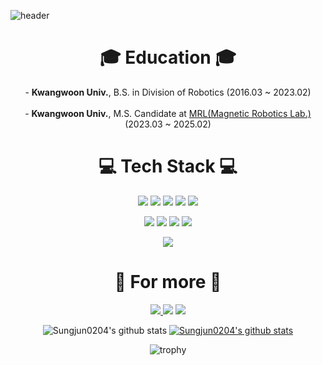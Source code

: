 <!--
**Sungjun0204/Sungjun0204** is a ✨ _special_ ✨ repository because its `README.md` (this file) appears on your GitHub profile.

Here are some ideas to get you started:

- 🔭 I’m currently working on ...
- 🌱 I’m currently learning ...
- 👯 I’m looking to collaborate on ...
- 🤔 I’m looking for help with ...
- 💬 Ask me about ...
- 📫 How to reach me: ...
- 😄 Pronouns: ...
- ⚡ Fun fact: ...
-->

![header](https://capsule-render.vercel.app/api?type=waving&color=gradient&height=180&section=header&text=Nice%20To%20Meet%20You!&fontSize=50&animation=fadeIn&fontAlignY=35&desc=This%20Is%20Sungjun%20Kim!&descAlignY=51&descAlign=65)

<div align="center">
    <h1>🎓 Education 🎓</h1>
    - <b>Kwangwoon Univ.</b>, B.S. in Division of Robotics (2016.03 ~ 2023.02)
    <br></br>
    - <b>Kwangwoon Univ.</b>, M.S. Candidate at <a href=https://sites.google.com/view/magnetic-robotics/>MRL(Magnetic Robotics Lab.)</a> (2023.03 ~ 2025.02)

<div align="center">
    <h1>💻 Tech Stack 💻</h1>
<img src="https://img.shields.io/badge/Window-0078D6?style=flat-square&logo=Windows&logoColor=white"/></a>
<img src="https://img.shields.io/badge/Linux-FCC624?style=flat-square&logo=Linux&logoColor=black"/></a>
<img src="https://img.shields.io/badge/Ubuntu-E95420?style=flat-square&logo=Ubuntu&logoColor=white"/></a>
<img src="https://img.shields.io/badge/Visual Studio-5C2D91?style=flat-square&logo=Visual Studio&logoColor=white"/></a>
<img src="https://img.shields.io/badge/Visual Studio Code-007ACC?style=flat-square&logo=Visual Studio Code&logoColor=white"/></a>

<img src="https://img.shields.io/badge/C-A8B9CC?style=flat-square&logo=C&logoColor=white"/></a>
<img src="https://img.shields.io/badge/C++-00599C?style=flat-square&logo=Cplusplus&logoColor=white"/></a>
<img src="https://img.shields.io/badge/Python-3776AB?style=flat-square&logo=Python&logoColor=white"/></a>
<img src="https://img.shields.io/badge/MATLAB-112ebf?style=flat-square"/></a>

<img src="https://img.shields.io/badge/ROS-22314E?style=flat-square&logo=ROS&logoColor=white"/></a>
</div>


<div align="center">
    <h1>🔎 For more 🔎</h1>

<a href="mailto:msjun23@gmail.com" target="_blank"><img src="https://img.shields.io/badge/Gmail-EA4335?style=flat-square&logo=Gmail&logoColor=white"/>
<a href="https://github.com/Sungjun0204/" target="_blank"><img src="https://img.shields.io/badge/GitHub-181717?style=flat-square&logo=GitHub&logoColor=white"/></a>
<a href="https://sungjun0204.github.io/" target="_blank"><img src="https://img.shields.io/badge/GitHub Blog-181717?style=flat-square&logo=GitHub&logoColor=white"/></a>

<!-- <a href="버튼을 눌렀을 때 이동할 링크" target="_blank"><img src="https://img.shields.io/badge/뱃지레이블-배경색?style=flat-square&logo=로고&logoColor=white"/></a>
<img src="https://img.shields.io/badge/쓰고자하는_텍스트-컬러코드?style=flat-square&logo=simpleicons에서_아이콘이름&logoColor=white"/></a> -->

![Sungjun0204's github stats](https://github-readme-stats.vercel.app/api?username=Sungjun0204&show_icons=true)
[![Sungjun0204's github stats](https://github-readme-stats.vercel.app/api/top-langs/?username=Sungjun0204&show_icons=true&hide_border=true&title_color=004386&icon_color=004386&layout=compact)](https://github.com/msjun23)

![trophy](https://github-profile-trophy.vercel.app/?username=Sungjun0204)
